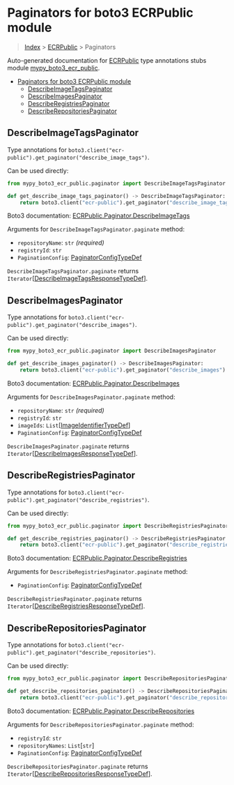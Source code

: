 # Paginators for boto3 ECRPublic module

> [Index](..) > [ECRPublic](.) > Paginators

Auto-generated documentation for
[ECRPublic](https://boto3.amazonaws.com/v1/documentation/api/1.17.77/reference/services/ecr-public.html#ECRPublic)
type annotations stubs module
[mypy_boto3_ecr_public](https://pypi.org/project/mypy-boto3-ecr-public/).

- [Paginators for boto3 ECRPublic module](#paginators-for-boto3-ecrpublic-module)
  - [DescribeImageTagsPaginator](#describeimagetagspaginator)
  - [DescribeImagesPaginator](#describeimagespaginator)
  - [DescribeRegistriesPaginator](#describeregistriespaginator)
  - [DescribeRepositoriesPaginator](#describerepositoriespaginator)

## DescribeImageTagsPaginator

Type annotations for
`boto3.client("ecr-public").get_paginator("describe_image_tags")`.

Can be used directly:

```python
from mypy_boto3_ecr_public.paginator import DescribeImageTagsPaginator

def get_describe_image_tags_paginator() -> DescribeImageTagsPaginator:
    return boto3.client("ecr-public").get_paginator("describe_image_tags")
```

Boto3 documentation:
[ECRPublic.Paginator.DescribeImageTags](https://boto3.amazonaws.com/v1/documentation/api/1.17.77/reference/services/ecr-public.html#ECRPublic.Paginator.DescribeImageTags)

Arguments for `DescribeImageTagsPaginator.paginate` method:

- `repositoryName`: `str` *(required)*
- `registryId`: `str`
- `PaginationConfig`:
  [PaginatorConfigTypeDef](./type_defs.md#paginatorconfigtypedef)

`DescribeImageTagsPaginator.paginate` returns
`Iterator`\[[DescribeImageTagsResponseTypeDef](./type_defs.md#describeimagetagsresponsetypedef)\].

## DescribeImagesPaginator

Type annotations for
`boto3.client("ecr-public").get_paginator("describe_images")`.

Can be used directly:

```python
from mypy_boto3_ecr_public.paginator import DescribeImagesPaginator

def get_describe_images_paginator() -> DescribeImagesPaginator:
    return boto3.client("ecr-public").get_paginator("describe_images")
```

Boto3 documentation:
[ECRPublic.Paginator.DescribeImages](https://boto3.amazonaws.com/v1/documentation/api/1.17.77/reference/services/ecr-public.html#ECRPublic.Paginator.DescribeImages)

Arguments for `DescribeImagesPaginator.paginate` method:

- `repositoryName`: `str` *(required)*
- `registryId`: `str`
- `imageIds`:
  `List`\[[ImageIdentifierTypeDef](./type_defs.md#imageidentifiertypedef)\]
- `PaginationConfig`:
  [PaginatorConfigTypeDef](./type_defs.md#paginatorconfigtypedef)

`DescribeImagesPaginator.paginate` returns
`Iterator`\[[DescribeImagesResponseTypeDef](./type_defs.md#describeimagesresponsetypedef)\].

## DescribeRegistriesPaginator

Type annotations for
`boto3.client("ecr-public").get_paginator("describe_registries")`.

Can be used directly:

```python
from mypy_boto3_ecr_public.paginator import DescribeRegistriesPaginator

def get_describe_registries_paginator() -> DescribeRegistriesPaginator:
    return boto3.client("ecr-public").get_paginator("describe_registries")
```

Boto3 documentation:
[ECRPublic.Paginator.DescribeRegistries](https://boto3.amazonaws.com/v1/documentation/api/1.17.77/reference/services/ecr-public.html#ECRPublic.Paginator.DescribeRegistries)

Arguments for `DescribeRegistriesPaginator.paginate` method:

- `PaginationConfig`:
  [PaginatorConfigTypeDef](./type_defs.md#paginatorconfigtypedef)

`DescribeRegistriesPaginator.paginate` returns
`Iterator`\[[DescribeRegistriesResponseTypeDef](./type_defs.md#describeregistriesresponsetypedef)\].

## DescribeRepositoriesPaginator

Type annotations for
`boto3.client("ecr-public").get_paginator("describe_repositories")`.

Can be used directly:

```python
from mypy_boto3_ecr_public.paginator import DescribeRepositoriesPaginator

def get_describe_repositories_paginator() -> DescribeRepositoriesPaginator:
    return boto3.client("ecr-public").get_paginator("describe_repositories")
```

Boto3 documentation:
[ECRPublic.Paginator.DescribeRepositories](https://boto3.amazonaws.com/v1/documentation/api/1.17.77/reference/services/ecr-public.html#ECRPublic.Paginator.DescribeRepositories)

Arguments for `DescribeRepositoriesPaginator.paginate` method:

- `registryId`: `str`
- `repositoryNames`: `List`\[`str`\]
- `PaginationConfig`:
  [PaginatorConfigTypeDef](./type_defs.md#paginatorconfigtypedef)

`DescribeRepositoriesPaginator.paginate` returns
`Iterator`\[[DescribeRepositoriesResponseTypeDef](./type_defs.md#describerepositoriesresponsetypedef)\].

